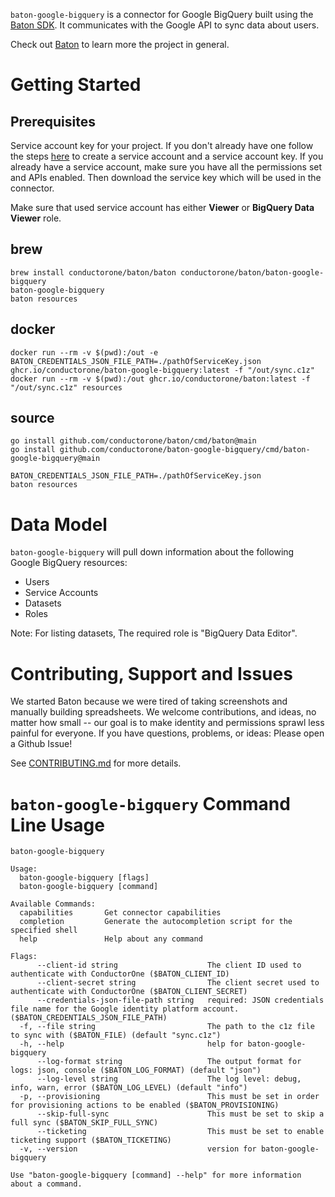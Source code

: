 `baton-google-bigquery` is a connector for Google BigQuery built using the [Baton SDK](https://github.com/conductorone/baton-sdk). It communicates with the Google API to sync data about users.

Check out [Baton](https://github.com/conductorone/baton) to learn more the project in general.

# Getting Started

## Prerequisites

Service account key for your project. If you don't already have one follow the steps [here](https://cloud.google.com/identity-platform/docs/install-admin-sdk#create-service-account-console) to create a service account and a service account key. If you already have a service account, make sure you have all the permissions set and APIs enabled. Then download the service key which will be used in the connector.

Make sure that used service account has either **Viewer** or **BigQuery Data Viewer** role.

## brew

```
brew install conductorone/baton/baton conductorone/baton/baton-google-bigquery
baton-google-bigquery
baton resources
```

## docker

```
docker run --rm -v $(pwd):/out -e BATON_CREDENTIALS_JSON_FILE_PATH=./pathOfServiceKey.json ghcr.io/conductorone/baton-google-bigquery:latest -f "/out/sync.c1z"
docker run --rm -v $(pwd):/out ghcr.io/conductorone/baton:latest -f "/out/sync.c1z" resources
```

## source

```
go install github.com/conductorone/baton/cmd/baton@main
go install github.com/conductorone/baton-google-bigquery/cmd/baton-google-bigquery@main

BATON_CREDENTIALS_JSON_FILE_PATH=./pathOfServiceKey.json
baton resources
```

# Data Model

`baton-google-bigquery` will pull down information about the following Google BigQuery resources:

- Users
- Service Accounts
- Datasets
- Roles

Note: For listing datasets, The required role is "BigQuery Data Editor".
# Contributing, Support and Issues

We started Baton because we were tired of taking screenshots and manually building spreadsheets. We welcome contributions, and ideas, no matter how small -- our goal is to make identity and permissions sprawl less painful for everyone. If you have questions, problems, or ideas: Please open a Github Issue!

See [CONTRIBUTING.md](https://github.com/ConductorOne/baton/blob/main/CONTRIBUTING.md) for more details.

# `baton-google-bigquery` Command Line Usage

```
baton-google-bigquery

Usage:
  baton-google-bigquery [flags]
  baton-google-bigquery [command]

Available Commands:
  capabilities       Get connector capabilities
  completion         Generate the autocompletion script for the specified shell
  help               Help about any command

Flags:
      --client-id string                    The client ID used to authenticate with ConductorOne ($BATON_CLIENT_ID)
      --client-secret string                The client secret used to authenticate with ConductorOne ($BATON_CLIENT_SECRET)
      --credentials-json-file-path string   required: JSON credentials file name for the Google identity platform account. ($BATON_CREDENTIALS_JSON_FILE_PATH)
  -f, --file string                         The path to the c1z file to sync with ($BATON_FILE) (default "sync.c1z")
  -h, --help                                help for baton-google-bigquery
      --log-format string                   The output format for logs: json, console ($BATON_LOG_FORMAT) (default "json")
      --log-level string                    The log level: debug, info, warn, error ($BATON_LOG_LEVEL) (default "info")
  -p, --provisioning                        This must be set in order for provisioning actions to be enabled ($BATON_PROVISIONING)
      --skip-full-sync                      This must be set to skip a full sync ($BATON_SKIP_FULL_SYNC)
      --ticketing                           This must be set to enable ticketing support ($BATON_TICKETING)
  -v, --version                             version for baton-google-bigquery

Use "baton-google-bigquery [command] --help" for more information about a command.
```
